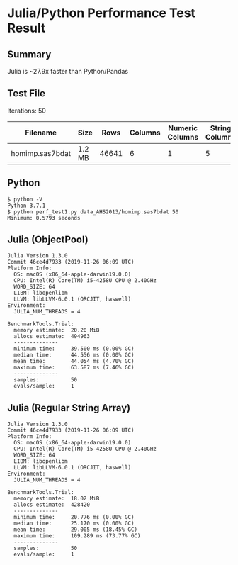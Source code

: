# Julia/Python Performance Test Result

## Summary

Julia is ~27.9x faster than Python/Pandas

## Test File

Iterations: 50

Filename|Size|Rows|Columns|Numeric Columns|String Columns
--------|----|----|-------|---------------|--------------
homimp.sas7bdat|1.2 MB|46641|6|1|5

## Python
```
$ python -V
Python 3.7.1
$ python perf_test1.py data_AHS2013/homimp.sas7bdat 50
Minimum: 0.5793 seconds
```

## Julia (ObjectPool)
```
Julia Version 1.3.0
Commit 46ce4d7933 (2019-11-26 06:09 UTC)
Platform Info:
  OS: macOS (x86_64-apple-darwin19.0.0)
  CPU: Intel(R) Core(TM) i5-4258U CPU @ 2.40GHz
  WORD_SIZE: 64
  LIBM: libopenlibm
  LLVM: libLLVM-6.0.1 (ORCJIT, haswell)
Environment:
  JULIA_NUM_THREADS = 4

BenchmarkTools.Trial: 
  memory estimate:  20.20 MiB
  allocs estimate:  494963
  --------------
  minimum time:     39.500 ms (0.00% GC)
  median time:      44.556 ms (0.00% GC)
  mean time:        44.054 ms (4.70% GC)
  maximum time:     63.587 ms (7.46% GC)
  --------------
  samples:          50
  evals/sample:     1
```

## Julia (Regular String Array)
```
Julia Version 1.3.0
Commit 46ce4d7933 (2019-11-26 06:09 UTC)
Platform Info:
  OS: macOS (x86_64-apple-darwin19.0.0)
  CPU: Intel(R) Core(TM) i5-4258U CPU @ 2.40GHz
  WORD_SIZE: 64
  LIBM: libopenlibm
  LLVM: libLLVM-6.0.1 (ORCJIT, haswell)
Environment:
  JULIA_NUM_THREADS = 4

BenchmarkTools.Trial: 
  memory estimate:  18.02 MiB
  allocs estimate:  428420
  --------------
  minimum time:     20.776 ms (0.00% GC)
  median time:      25.170 ms (0.00% GC)
  mean time:        29.005 ms (18.45% GC)
  maximum time:     109.289 ms (73.77% GC)
  --------------
  samples:          50
  evals/sample:     1
```
